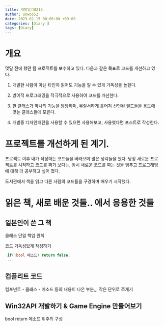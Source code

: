 ```yaml
---
title: 개발일기0215
author: unwoo52
date: 2023-02-15 00:00:00 +09:00
categories: [Diary ]
tags: [Diary]
---
```


# 개요

몇달 전에 했던 팀 프로젝트를 보수하고 있다. 다음과 같은 목표로 코드를 개선하고 있다.

1. 개발한 사람이 아닌 타인이 읽어도 기능을 알 수 있게 가독성을 높힌다.

2. 방어적 프로그래밍을 적극적으로 사용하여 코드를 개선한다.

3. 한 클래스가 하나의 기능을 담당하며, 무질서하게 흩어져 선언된 필드들을 용도에 맞는 클래스들에 모은다.

4. 개발중 디자인패턴을 사용할 수 있으면 사용해보고, 사용했다면 포스트로 작성한다.

# 프로젝트를 개선하게 된 계기.

프로젝트 이후 내가 작성하는 코드들을 바라보며 많은 생각들을 했다. 당장 새로운 프로젝트를 시작하고 코드를 짜기 보다는, 잠시 새로운 코드를 짜는 것을 멈추고 프로그래밍에 대해 더 공부하고 싶어 졌다.

 도서관에서 책을 읽고 다른 사람의 코드들을 구경하며 배우기 시작했다.
 
 # 읽은 책, 새로 배운 것들.. 에서 응용한 것들
 
 ## 일본인이 쓴 그 책
 
 클래스 단일 책임 원칙
 
 코드 가독성있게 작성하기
 
 ```cs
  if(!bool 메소드) return false;
  ...
  ```
 
 ## 컴플리트 코드
 
컴포넌트 - 클래스 - 메소드 등의 내용이 나온 부분,,, 작은 단위로 쪼개기


 ## Win32API 개발하기 &  Game Engine 만들어보기
 
 bool return 메소드 위주의 구성
